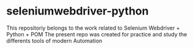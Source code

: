 # seleniumwebdriver-python
This repositoriy belongs to the work related to Selenium Webdriver + Python + POM
The present repo was created for practice and study the differents tools of modern Automation
